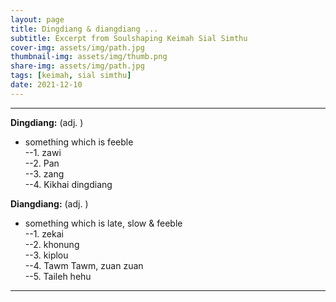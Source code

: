 ```yaml
---
layout: page
title: Dingdiang & diangdiang ...
subtitle: Excerpt from Soulshaping Keimah Sial Simthu
cover-img: assets/img/path.jpg
thumbnail-img: assets/img/thumb.png
share-img: assets/img/path.jpg
tags: [keimah, sial simthu]
date: 2021-12-10
---
```

***
**Dingdiang:** (adj. )
- something which is feeble  
  --1. zawi    
  --2. Pan   
  --3. zang   
  --4. Kikhai dingdiang  
  
**Diangdiang:** (adj. )
- something which is late, slow & feeble  
  --1. zekai    
  --2. khonung   
  --3. kiplou   
  --4. Tawm Tawm, zuan zuan  
  --5. Taileh hehu  
  
***
